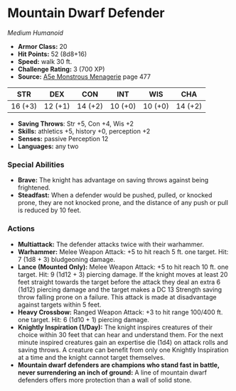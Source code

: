 # Mountain Dwarf Defender

*Medium* *Humanoid*

- **Armor Class:** 20
- **Hit Points:** 52 (8d8+16)
- **Speed:** walk 30 ft.
- **Challenge Rating:** 3 (700 XP)
- **Source:** [A5e Monstrous Menagerie](https://enpublishingrpg.com/products/level-up-monstrous-menagerie-a5e) page 477

| STR | DEX | CON | INT | WIS | CHA |
| --- | --- | --- | --- | --- | --- |
| 16 (+3) | 12 (+1) | 14 (+2) | 10 (+0) | 10 (+0) | 14 (+2) |

- **Saving Throws**: Str +5, Con +4, Wis +2
- **Skills:** athletics +5, history +0, perception +2
- **Senses:** passive Perception 12
- **Languages:** any two

### Special Abilities

- **Brave:** The knight has advantage on saving throws against being frightened.
- **Steadfast:** When a defender would be pushed, pulled, or knocked prone, they are not knocked prone, and the distance of any push or pull is reduced by 10 feet.

### Actions

- **Multiattack:** The defender attacks twice with their warhammer.
- **Warhammer:** Melee Weapon Attack: +5 to hit  reach 5 ft.  one target. Hit: 7 (1d8 + 3) bludgeoning damage.
- **Lance (Mounted Only):** Melee Weapon Attack: +5 to hit  reach 10 ft.  one target. Hit: 9 (1d12 + 3) piercing damage. If the knight moves at least 20 feet straight towards the target before the attack  they deal an extra 6 (1d12) piercing damage  and the target makes a DC 13 Strength saving throw  falling prone on a failure. This attack is made at disadvantage against targets within 5 feet.
- **Heavy Crossbow:** Ranged Weapon Attack: +3 to hit  range 100/400 ft.  one target. Hit: 6 (1d10 + 1) piercing damage.
- **Knightly Inspiration (1/Day):** The knight inspires creatures of their choice within 30 feet that can hear and understand them. For the next minute  inspired creatures gain an expertise die (1d4) on attack rolls and saving throws. A creature can benefit from only one Knightly Inspiration at a time  and the knight cannot target themselves.
- **Mountain dwarf defenders are champions who stand fast in battle, never surrendering an inch of ground:** A line of mountain dwarf defenders offers more protection than a wall of solid stone.


